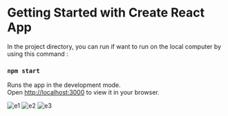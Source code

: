 # Getting Started with Create React App

In the project directory, you can run if want to run on the local computer by using this command : 

### `npm start`

Runs the app in the development mode.\
Open [http://localhost:3000](http://localhost:3000) to view it in your browser.




![e1](https://user-images.githubusercontent.com/93979254/209556200-c4a6d71b-45da-452b-b593-1447d3379ed7.png)
![e2](https://user-images.githubusercontent.com/93979254/209556215-b03df16d-e3e2-47af-8f66-528140a9254a.png)
![e3](https://user-images.githubusercontent.com/93979254/209556222-fef8e30b-2bb9-4603-ab7e-4e0bd9bf62eb.png)
